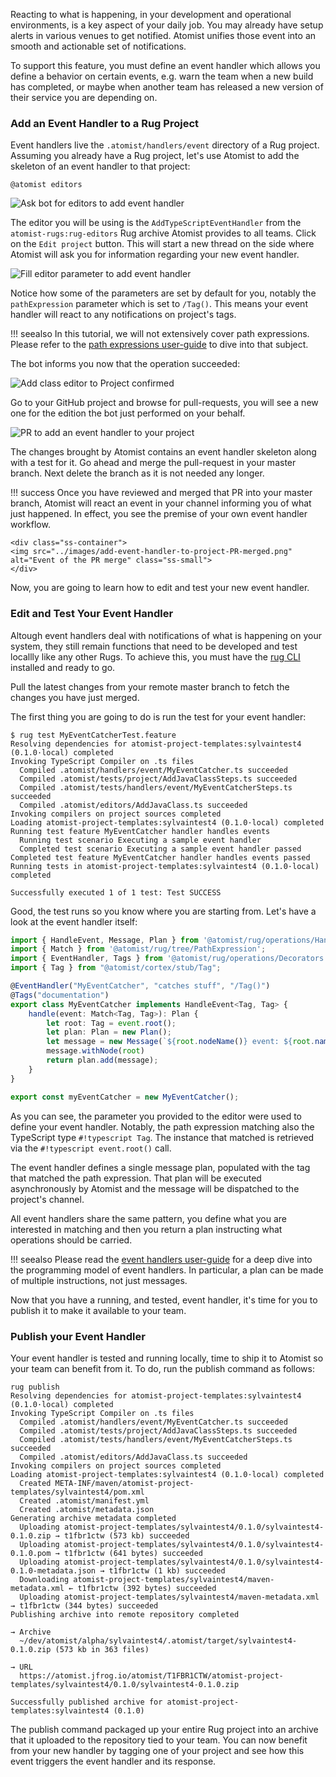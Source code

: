 Reacting to what is happening, in your development and operational
environments, is a key aspect of your daily job. You may already have setup 
alerts in various venues to get notified. Atomist unifies those
event into an smooth and actionable set of notifications.

To support this feature, you must define an event handler which allows you
define a behavior on certain events, e.g. warn the team when a new build
has completed, or maybe when another team has released a new version of their
service you are depending on. 

### Add an Event Handler to a Rug Project

Event handlers live the `.atomist/handlers/event` directory of a Rug project.
Assuming you already have a Rug project, let's use Atomist to add the 
skeleton of an event handler to that project:

```
@atomist editors
```

<div class="ss-container">
  <img src="../images/add-event-handler-ask-bot-editor.png" alt="Ask bot for editors to add event handler" class="ss-small">
</div>

The editor you will be using is the `AddTypeScriptEventHandler` from 
the `atomist-rugs:rug-editors` Rug archive Atomist provides to all teams.
Click on the `Edit project` button. This will start a new thread on the side
where Atomist will ask you for information regarding your new event handler.

<div class="ss-container">
  <img src="../images/add-event-handler-to-project.png" alt="Fill editor parameter to add event handler" class="ss-small">
</div>

Notice how some of the parameters are set by default for you, notably the 
`pathExpression` parameter which is set to `/Tag()`. This means your event
handler will react to any notifications on project's tags.

!!! seealso
    In this tutorial, we will not extensively cover path expressions. Please
    refer to the [path expressions user-guide][ugpxe] to dive into that subject.

[ugpxe]: /user-guide/rug/path-expressions.md

The bot informs you now that the operation succeeded:

<div class="ss-container">
  <img src="../images/add-event-handler-to-project-confirmed.png" alt="Add class editor to Project confirmed" class="ss-small">
</div>

Go to your GitHub project and browse for pull-requests, you will see a new one 
for the edition the bot just performed on your behalf.

<div class="ss-container">
  <img src="../images/add-event-handler-to-project-PR.png" alt="PR to add an event handler to your project" class="ss-small">
</div>

The changes brought by Atomist contains an event handler skeleton along with
a test for it. Go ahead and merge the pull-request in your master branch. Next 
delete the branch as it is not needed any longer.

!!! success
    Once you have reviewed and merged that PR into your master branch, Atomist
    will react an event in your channel informing you of what just happened. In
    effect, you see the premise of your own event handler workflow.

    <div class="ss-container">
    <img src="../images/add-event-handler-to-project-PR-merged.png" alt="Event of the PR merge" class="ss-small">
    </div>

Now, you are going to learn how to edit and test your new event handler.

### Edit and Test Your Event Handler

Altough event handlers deal with notifications of what is happening on your
system, they still remain functions that need to be developed and test locallly
like any other Rugs. To achieve this, you must have the [rug CLI][cli]
installed and ready to go.

[cli]: /user-guide/interfaces/cli/index.md

Pull the latest changes from your remote master branch to fetch the changes
you have just merged.

The first thing you are going to do is run the test for your event handler:

```console
$ rug test MyEventCatcherTest.feature
Resolving dependencies for atomist-project-templates:sylvaintest4 (0.1.0·local) completed
Invoking TypeScript Compiler on .ts files
  Compiled .atomist/handlers/event/MyEventCatcher.ts succeeded
  Compiled .atomist/tests/project/AddJavaClassSteps.ts succeeded
  Compiled .atomist/tests/handlers/event/MyEventCatcherSteps.ts succeeded
  Compiled .atomist/editors/AddJavaClass.ts succeeded
Invoking compilers on project sources completed
Loading atomist-project-templates:sylvaintest4 (0.1.0·local) completed
Running test feature MyEventCatcher handler handles events
  Running test scenario Executing a sample event handler
  Completed test scenario Executing a sample event handler passed
Completed test feature MyEventCatcher handler handles events passed
Running tests in atomist-project-templates:sylvaintest4 (0.1.0·local) completed

Successfully executed 1 of 1 test: Test SUCCESS
```

Good, the test runs so you know where you are starting from. Let's have a look
at the event handler itself:

```typescript
import { HandleEvent, Message, Plan } from '@atomist/rug/operations/Handlers';
import { Match } from '@atomist/rug/tree/PathExpression';
import { EventHandler, Tags } from '@atomist/rug/operations/Decorators';
import { Tag } from "@atomist/cortex/stub/Tag";

@EventHandler("MyEventCatcher", "catches stuff", "/Tag()")
@Tags("documentation")
export class MyEventCatcher implements HandleEvent<Tag, Tag> {
    handle(event: Match<Tag, Tag>): Plan {
        let root: Tag = event.root();
        let plan: Plan = new Plan();
        let message = new Message(`${root.nodeName()} event: ${root.name()}`);
        message.withNode(root)
        return plan.add(message);
    }
}

export const myEventCatcher = new MyEventCatcher();
```

As you can see, the parameter you provided to the editor were used to define
your event handler. Notably, the path expression matching also the TypeScript
type `#!typescript Tag`. The instance that matched is retrieved via the 
`#!typescript event.root()` call.

The event handler defines a single message plan, populated with the tag that
matched the path expression. That plan will be executed asynchronously by
Atomist and the message will be dispatched to the project's channel.

All event handlers share the same pattern, you define what you are interested
in matching and then you return a plan instructing what operations should be
carried.

!!! seealso
    Please read the [event handlers user-guide][ugeh] for a deep dive into the 
    programming model of event handlers. In particular, a plan can be made of
    multiple instructions, not just messages.

[ugeh]: /user-guide/rug/handlers.md

Now that you have a running, and tested, event handler, it's time for you to
publish it to make it available to your team.

### Publish your Event Handler

Your event handler is tested and running locally, time to ship it to Atomist
so your team can benefit from it. To do, run the publish command as follows:

```console
rug publish
Resolving dependencies for atomist-project-templates:sylvaintest4 (0.1.0·local) completed
Invoking TypeScript Compiler on .ts files
  Compiled .atomist/handlers/event/MyEventCatcher.ts succeeded
  Compiled .atomist/tests/project/AddJavaClassSteps.ts succeeded
  Compiled .atomist/tests/handlers/event/MyEventCatcherSteps.ts succeeded
  Compiled .atomist/editors/AddJavaClass.ts succeeded
Invoking compilers on project sources completed
Loading atomist-project-templates:sylvaintest4 (0.1.0·local) completed
  Created META-INF/maven/atomist-project-templates/sylvaintest4/pom.xml
  Created .atomist/manifest.yml
  Created .atomist/metadata.json
Generating archive metadata completed
  Uploading atomist-project-templates/sylvaintest4/0.1.0/sylvaintest4-0.1.0.zip → t1fbr1ctw (573 kb) succeeded
  Uploading atomist-project-templates/sylvaintest4/0.1.0/sylvaintest4-0.1.0.pom → t1fbr1ctw (641 bytes) succeeded
  Uploading atomist-project-templates/sylvaintest4/0.1.0/sylvaintest4-0.1.0-metadata.json → t1fbr1ctw (1 kb) succeeded
  Downloading atomist-project-templates/sylvaintest4/maven-metadata.xml ← t1fbr1ctw (392 bytes) succeeded
  Uploading atomist-project-templates/sylvaintest4/maven-metadata.xml → t1fbr1ctw (344 bytes) succeeded         
Publishing archive into remote repository completed

→ Archive
  ~/dev/atomist/alpha/sylvaintest4/.atomist/target/sylvaintest4-0.1.0.zip (573 kb in 363 files)

→ URL
  https://atomist.jfrog.io/atomist/T1FBR1CTW/atomist-project-templates/sylvaintest4/0.1.0/sylvaintest4-0.1.0.zip

Successfully published archive for atomist-project-templates:sylvaintest4 (0.1.0)
```

The publish command packaged up your entire Rug project into an archive that
it uploaded to the repository tied to your team. You can now benefit from your
new handler by tagging one of your project and see how this event triggers the
event handler and its response.

